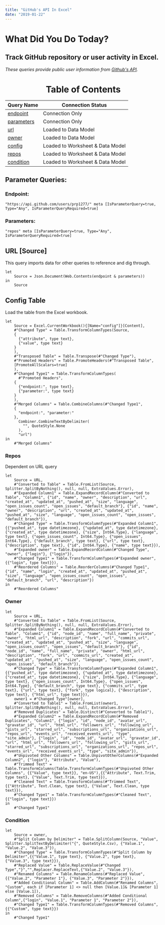 ```yaml
---
title: "GitHub's API In Excel"
date: "2019-01-22"
---
```


# What Did You Do Today?

## Track GitHub repository or user activity in Excel.

_These queries provide public user information from [Github's API](https://api.github.com)._

<center>

# Table of Contents

| Query Name | Connection Status |
|------------|-----------------|
| [endpoint](#EndPoint) | Connection Only |
| [parameters](#Parameters) | Connection Only |
| [url](#URL) | Loaded to Data Model |
| [owner](#Owner) | Loaded to Data Model |
| [config](#Config) | Loaded to Worksheet & Data Model |
| [repos](#Repos) | Loaded to Worksheet & Data Model |
| [condition](#Condition) | Loaded to Worksheet & Data Model |

</center>

## Parameter Queries:

### Endpoint:

`"https://api.github.com/users/prp1277/" meta [IsParameterQuery=true, Type="Any", IsParameterQueryRequired=true]`

### Parameters:

`"repos" meta [IsParameterQuery=true, Type="Any", IsParameterQueryRequired=true]`

## URL [Source]

This query imports data for other queries to reference and dig through.

```less
let
    Source = Json.Document(Web.Contents(endpoint & parameters))
in
    Source
```

## Config Table

Load the table from the Excel workbook.

```plsql
let
    Source = Excel.CurrentWorkbook(){[Name="config"]}[Content],
    #"Changed Type" = Table.TransformColumnTypes(Source,
    {
      {"attribute", type text},
      {"value", type text}
    }
    ),
    #"Transposed Table" = Table.Transpose(#"Changed Type"),
    #"Promoted Headers" = Table.PromoteHeaders(#"Transposed Table", 
    [PromoteAllScalars=true]
    ),
    #"Changed Type1" = Table.TransformColumnTypes(
      #"Promoted Headers",
    {
      {"endpoint:", type text},
      {"parameter:", type text}
    }
    ),
    #"Merged Columns" = Table.CombineColumns(#"Changed Type1",
    {
      "endpoint:", "parameter:"
    },
      Combiner.CombineTextByDelimiter(
        "", QuoteStyle.None
      ),
      "url")
in
    #"Merged Columns"
```

### Repos

Dependent on URL query

```plsql
let
    Source = URL,
    #"Converted to Table" = Table.FromList(Source, Splitter.SplitByNothing(), null, null, ExtraValues.Error),
    #"Expanded Column1" = Table.ExpandRecordColumn(#"Converted to Table", "Column1", {"id", "name", "owner", "description", "url", "created_at", "updated_at", "pushed_at", "size", "language", "open_issues_count", "open_issues", "default_branch"}, {"id", "name", "owner", "description", "url", "created_at", "updated_at", "pushed_at", "size", "language", "open_issues_count", "open_issues", "default_branch"}),
    #"Changed Type" = Table.TransformColumnTypes(#"Expanded Column1",{{"pushed_at", type datetimezone}, {"updated_at", type datetimezone}, {"created_at", type datetimezone}, {"size", Int64.Type}, {"language", type text}, {"open_issues_count", Int64.Type}, {"open_issues", Int64.Type}, {"default_branch", type text}, {"url", type text}, {"description", type text}, {"id", Int64.Type}, {"name", type text}}),
    #"Expanded owner" = Table.ExpandRecordColumn(#"Changed Type", "owner", {"login"}, {"login"}),
    #"Changed Type1" = Table.TransformColumnTypes(#"Expanded owner",{{"login", type text}}),
    #"Reordered Columns" = Table.ReorderColumns(#"Changed Type1",{"id", "name", "login", "created_at", "updated_at", "pushed_at", "size", "language", "open_issues_count", "open_issues", "default_branch", "url", "description"})
in
    #"Reordered Columns"
```

### Owner

```plsql
let
    Source = URL,
    #"Converted to Table" = Table.FromList(Source, Splitter.SplitByNothing(), null, null, ExtraValues.Error),
    #"Expanded Column1" = Table.ExpandRecordColumn(#"Converted to Table", "Column1", {"id", "node_id", "name", "full_name", "private", "owner", "html_url", "description", "fork", "url", "commits_url", "created_at", "updated_at", "pushed_at", "size", "language", "open_issues_count", "open_issues", "default_branch"}, {"id", "node_id", "name", "full_name", "private", "owner", "html_url", "description", "fork", "url", "commits_url", "created_at", "updated_at", "pushed_at", "size", "language", "open_issues_count", "open_issues", "default_branch"}),
    #"Changed Type" = Table.TransformColumnTypes(#"Expanded Column1",{{"pushed_at", type datetimezone}, {"updated_at", type datetimezone}, {"created_at", type datetimezone}, {"size", Int64.Type}, {"language", type text}, {"open_issues_count", Int64.Type}, {"open_issues", Int64.Type}, {"default_branch", type text}, {"commits_url", type text}, {"url", type text}, {"fork", type logical}, {"description", type text}, {"html_url", type text}}),
    owner1 = #"Changed Type"[owner],
    #"Converted to Table1" = Table.FromList(owner1, Splitter.SplitByNothing(), null, null, ExtraValues.Error),
    #"Removed Duplicates" = Table.Distinct(#"Converted to Table1"),
    #"Expanded Column2" = Table.ExpandRecordColumn(#"Removed Duplicates", "Column1", {"login", "id", "node_id", "avatar_url", "gravatar_id", "url", "html_url", "followers_url", "following_url", "gists_url", "starred_url", "subscriptions_url", "organizations_url", "repos_url", "events_url", "received_events_url", "type", "site_admin"}, {"login", "id", "node_id", "avatar_url", "gravatar_id", "url", "html_url", "followers_url", "following_url", "gists_url", "starred_url", "subscriptions_url", "organizations_url", "repos_url", "events_url", "received_events_url", "type", "site_admin"}),
    #"Unpivoted Other Columns" = Table.UnpivotOtherColumns(#"Expanded Column2", {"login"}, "Attribute", "Value"),
    #"Trimmed Text" = Table.TransformColumns(Table.TransformColumnTypes(#"Unpivoted Other Columns", {{"Value", type text}}, "en-US"),{{"Attribute", Text.Trim, type text}, {"Value", Text.Trim, type text}}),
    #"Cleaned Text" = Table.TransformColumns(#"Trimmed Text",{{"Attribute", Text.Clean, type text}, {"Value", Text.Clean, type text}}),
    #"Changed Type1" = Table.TransformColumnTypes(#"Cleaned Text",{{"login", type text}})
in
    #"Changed Type1"
```

### Condition

```plsql
let
    Source = owner,
    #"Split Column by Delimiter" = Table.SplitColumn(Source, "Value", Splitter.SplitTextByDelimiter("{", QuoteStyle.Csv), {"Value.1", "Value.2", "Value.3"}),
    #"Changed Type" = Table.TransformColumnTypes(#"Split Column by Delimiter",{{"Value.1", type text}, {"Value.2", type text}, {"Value.3", type text}}),
    #"Replaced Value" = Table.ReplaceValue(#"Changed Type","}","",Replacer.ReplaceText,{"Value.2", "Value.3"}),
    #"Renamed Columns" = Table.RenameColumns(#"Replaced Value",{{"Value.2", "Parameter 1"}, {"Value.3", "Parameter 2"}}),
    #"Added Conditional Column" = Table.AddColumn(#"Renamed Columns", "Custom", each if [Parameter 1] <> null then [Value.1]& [Parameter 1] else [Value.1]),
    #"Removed Columns" = Table.RemoveColumns(#"Added Conditional Column",{"login", "Value.1", "Parameter 1", "Parameter 2"}),
    #"Changed Type1" = Table.TransformColumnTypes(#"Removed Columns",{{"Custom", type text}})
in
    #"Changed Type1"
```
